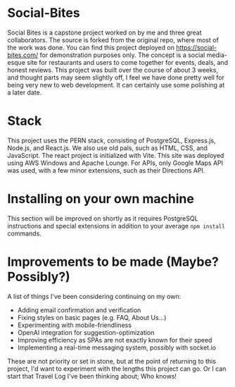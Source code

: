 # Social-Bites

Social Bites is a capstone project worked on by me and three great collaborators. The source is forked from the original repo, where most of the work was done. You can find this project deployed on https://social-bites.com/ for demonstration purposes only. The concept is a social media-esque site for restaurants and users to come together for events, deals, and honest reviews. This project was built over the course of about 3 weeks, and thought parts may seem slightly off, I feel we have done pretty well for being very new to web development. It can certainly use some polishing at a later date.

# Stack

This project uses the PERN stack, consisting of PostgreSQL, Express.js, Node.js, and React.js. We also use old pals, such as HTML, CSS, and JavaScript. The react project is initialized with Vite. This site was deployed using AWS Windows and Apache Lounge.
For APIs, only Google Maps API was used, with a few minor extensions, such as their Directions API. 

# Installing on your own machine

This section will be improved on shortly as it requires PostgreSQL instructions and special extensions in addition to your average `npm install` commands. 

# Improvements to be made (Maybe? Possibly?)

A list of things I've been considering continuing on my own:

- Adding email confirmation and verification
- Fixing styles on basic pages (e.g. FAQ, About Us...)
- Experimenting with mobile-friendliness
- OpenAI integration for suggestion-optimization
- Improving efficiency as SPAs are not exactly known for their speed
- Implementing a real-time messaging system, possibly with socket.io

These are not priority or set in stone, but at the point of returning to this project, I'd want to experiment with the lengths this project can go. Or I can start that Travel Log I've been thinking about; Who knows!
